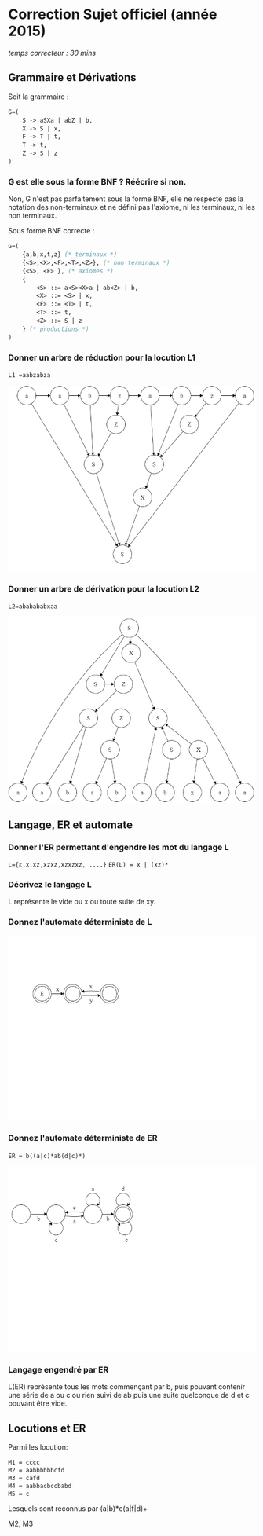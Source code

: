 # Correction Sujet officiel (année 2015)

*temps correcteur : 30 mins*

## Grammaire et Dérivations

Soit la grammaire :

```OCaml
G=(
    S -> aSXa | abZ | b,
    X -> S | x,
    F -> T | t,
    T -> t,
    Z -> S | z
)
```

### G est elle sous la forme BNF ? Réécrire si non. 

Non, G n'est pas parfaitement sous la forme BNF, elle ne respecte pas la notation des non-terminaux et ne défini pas l'axiome, ni les terminaux, ni les non terminaux. 

Sous forme BNF correcte :

```OCaml
G=( 
    {a,b,x,t,z} (* terminaux *)
    {<S>,<X>,<F>,<T>,<Z>}, (* non terminaux *)
    {<S>, <F> }, (* axiomes *)
    {
        <S> ::= a<S><X>a | ab<Z> | b,
        <X> ::= <S> | x,
        <F> ::= <T> | t,
        <T> ::= t,
        <Z> ::= S | z
    } (* productions *)
)
```

### Donner un arbre de réduction pour la locution L1

`L1 =aabzabza`

![](images/sujet_off_ar1.png) 

### Donner un arbre de dérivation pour la locution L2

`L2=ababababxaa`

![](images/sujet_off_ad1.png) 

## Langage, ER et automate

### Donner l'ER permettant d'engendre les mot du langage L

`L={ε,x,xz,xzxz,xzxzxz, ....}`
`ER(L) = x | (xz)*`

### Décrivez le langage L 
  
L représente le vide ou x ou toute suite de xy. 

### Donnez l'automate déterministe de L

![](images/sujet_off_automate1.png)

### Donnez l'automate déterministe de ER

`ER = b((a|c)*ab(d|c)*)`

![](images/sujet_off_automate2.png)

### Langage engendré par ER

L(ER) représente tous les mots commençant par b, puis pouvant contenir une série de a ou c ou rien suivi de ab puis une suite quelconque de d et c pouvant être vide.

## Locutions et ER

Parmi les locution:

```
M1 = cccc
M2 = aabbbbbbcfd
M3 = cafd
M4 = aabbacbccbabd
M5 = c
```

Lesquels sont reconnus par (a|b)*c(a|f|d)+

M2, M3